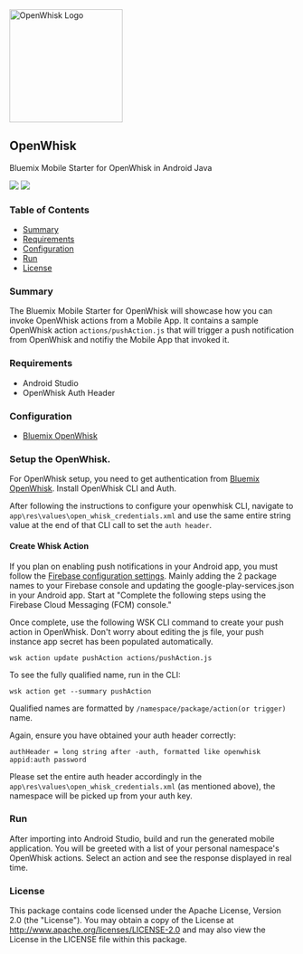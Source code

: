 <img src="https://bluemixassets.eu-gb.mybluemix.net/api/Products/image/logos/whisk.svg?key=[starter-openwhisk]&event=readme-image-view" alt="OpenWhisk Logo" width="200px"/>

## OpenWhisk
Bluemix Mobile Starter for OpenWhisk in Android Java

[![](https://img.shields.io/badge/bluemix-powered-blue.svg)](https://bluemix.net)
[![](https://img.shields.io/badge/platform-android-lightgrey.svg?style=flat)](https://developer.android.com/index.html)

### Table of Contents
* [Summary](#summary)
* [Requirements](#requirements)
* [Configuration](#configuration)
* [Run](#run)
* [License](#license)

### Summary

The Bluemix Mobile Starter for OpenWhisk will showcase how you can invoke OpenWhisk actions from a Mobile App.
It  contains a sample OpenWhisk action `actions/pushAction.js` that will trigger a push notification from OpenWhisk and notifiy the Mobile App that invoked it.

### Requirements
* Android Studio
* OpenWhisk Auth Header

### Configuration
* [Bluemix OpenWhisk](https://bluemix.net/openwhisk/cli)

### Setup the OpenWhisk.

For OpenWhisk setup, you need to get authentication from [Bluemix OpenWhisk](https://bluemix.net/openwhisk/cli). Install OpenWhisk CLI and Auth.

After following the instructions to configure your openwhisk CLI, navigate to `app\res\values\open_whisk_credentials.xml` and use the same entire string value at the end of that CLI call to set the `auth header`.

#### Create Whisk Action

If you plan on enabling push notifications in your Android app, you must follow the [Firebase configuration settings](bluemix.net/docs/services/mobilepush/c_android_enable.html). Mainly adding the 2 package names to your Firebase console and updating the google-play-services.json in your Android app. Start at "Complete the following steps using the Firebase Cloud Messaging (FCM) console."

Once complete, use the following WSK CLI command to create your push action in OpenWhisk. Don't worry about editing the js file, your push instance app secret has been populated automatically.

```
wsk action update pushAction actions/pushAction.js
```

To see the fully qualified name, run in the CLI:

```
wsk action get --summary pushAction
```

Qualified names are formatted by `/namespace/package/action(or trigger)` name.

Again, ensure you have obtained your auth header correctly:

```
authHeader = long string after -auth, formatted like openwhisk appid:auth password
```

Please set the entire auth header accordingly in the `app\res\values\open_whisk_credentials.xml` (as mentioned above), the namespace will be picked up from your auth key.

### Run
After importing into Android Studio, build and run the generated mobile application. You will be greeted with a list of your personal namespace's OpenWhisk actions. Select an action and see the response displayed in real time.

### License
This package contains code licensed under the Apache License, Version 2.0 (the "License"). You may obtain a copy of the License at http://www.apache.org/licenses/LICENSE-2.0 and may also view the License in the LICENSE file within this package.
